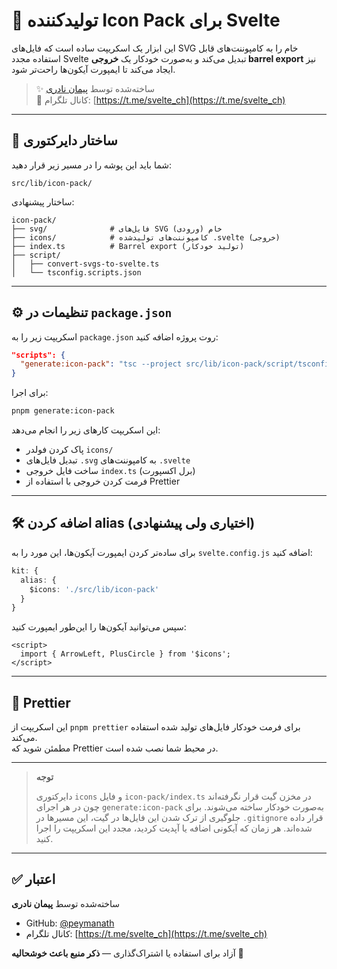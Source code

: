 # 🧩 تولیدکننده Icon Pack برای Svelte

این ابزار یک اسکریپت ساده است که فایل‌های SVG خام را به کامپوننت‌های قابل استفاده مجدد Svelte تبدیل می‌کند و به‌صورت خودکار یک **خروجی barrel export** نیز ایجاد می‌کند تا ایمپورت آیکون‌ها راحت‌تر شود.

> ✨ ساخته‌شده توسط [پیمان نادری](https://github.com/peymanath)  
> 📢 کانال تلگرام: [https://t.me/svelte_ch](https://t.me/svelte_ch)

---

## 📁 ساختار دایرکتوری

شما باید این پوشه را در مسیر زیر قرار دهید:

```
src/lib/icon-pack/
```

ساختار پیشنهادی:

```
icon-pack/
├── svg/              # فایل‌های SVG خام (ورودی)
├── icons/            # کامپوننت‌های تولیدشده .svelte (خروجی)
├── index.ts          # Barrel export (تولید خودکار)
├── script/
│   ├── convert-svgs-to-svelte.ts
│   └── tsconfig.scripts.json
```

---

## ⚙️ تنظیمات در `package.json`

اسکریپت زیر را به `package.json` روت پروژه اضافه کنید:

```json
"scripts": {
  "generate:icon-pack": "tsc --project src/lib/icon-pack/script/tsconfig.scripts.json && node src/lib/icon-pack/script/convert-svgs-to-svelte.js"
}
```

برای اجرا:

```bash
pnpm generate:icon-pack
```

این اسکریپت کارهای زیر را انجام می‌دهد:
- پاک کردن فولدر `icons/`
- تبدیل فایل‌های `.svg` به کامپوننت‌های `.svelte`
- ساخت فایل خروجی `index.ts` (برل اکسپورت)
- فرمت کردن خروجی با استفاده از Prettier

---

## 🛠️ اضافه کردن alias (اختیاری ولی پیشنهادی)

برای ساده‌تر کردن ایمپورت آیکون‌ها، این مورد را به `svelte.config.js` اضافه کنید:

```ts
kit: {
  alias: {
    $icons: './src/lib/icon-pack'
  }
}
```

سپس می‌توانید آیکون‌ها را این‌طور ایمپورت کنید:

```svelte
<script>
  import { ArrowLeft, PlusCircle } from '$icons';
</script>
```

---

## 🧼 Prettier

این اسکریپت از `pnpm prettier` برای فرمت خودکار فایل‌های تولید شده استفاده می‌کند.  
مطمئن شوید که Prettier در محیط شما نصب شده است.

---

> **توجه**
>
> دایرکتوری `icons` و فایل `icon-pack/index.ts` در مخزن گیت قرار نگرفته‌اند چون در هر اجرای `generate:icon-pack` به‌صورت خودکار ساخته می‌شوند.
> برای جلوگیری از ترک شدن این فایل‌ها در گیت، این مسیرها در `.gitignore` قرار داده شده‌اند.
> هر زمان که آیکونی اضافه یا آپدیت کردید، مجدد این اسکریپت را اجرا کنید.

---

## ✅ اعتبار

ساخته‌شده توسط **پیمان نادری**  
- GitHub: [@peymanath](https://github.com/peymanath)  
- کانال تلگرام: [https://t.me/svelte_ch](https://t.me/svelte_ch)

آزاد برای استفاده یا اشتراک‌گذاری — **ذکر منبع باعث خوشحالیه** 🙏
